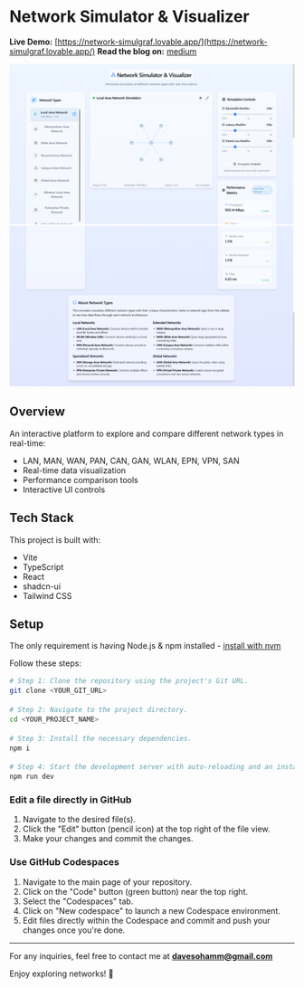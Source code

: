 # Network Simulator & Visualizer

**Live Demo:** [https://network-simulgraf.lovable.app/](https://network-simulgraf.lovable.app/)
**Read the blog on:** [medium](https://medium.com/@davesohamm/how-i-built-a-network-simulator-using-loveable-ai-and-why-ai-is-the-future-of-coding-4a3905f89246)

![Demo Screenshot](demo1.png)
![Demo Screenshot](demo2.png)

## Overview
An interactive platform to explore and compare different network types in real-time:
- LAN, MAN, WAN, PAN, CAN, GAN, WLAN, EPN, VPN, SAN
- Real-time data visualization
- Performance comparison tools
- Interactive UI controls

## Tech Stack
This project is built with:
- Vite
- TypeScript
- React
- shadcn-ui
- Tailwind CSS

## Setup
The only requirement is having Node.js & npm installed - [install with nvm](https://github.com/nvm-sh/nvm#installing-and-updating)

Follow these steps:

```sh
# Step 1: Clone the repository using the project's Git URL.
git clone <YOUR_GIT_URL>

# Step 2: Navigate to the project directory.
cd <YOUR_PROJECT_NAME>

# Step 3: Install the necessary dependencies.
npm i

# Step 4: Start the development server with auto-reloading and an instant preview.
npm run dev
```

### Edit a file directly in GitHub
1. Navigate to the desired file(s).
2. Click the "Edit" button (pencil icon) at the top right of the file view.
3. Make your changes and commit the changes.

### Use GitHub Codespaces
1. Navigate to the main page of your repository.
2. Click on the "Code" button (green button) near the top right.
3. Select the "Codespaces" tab.
4. Click on "New codespace" to launch a new Codespace environment.
5. Edit files directly within the Codespace and commit and push your changes once you're done.

---

For any inquiries, feel free to contact me at **davesohamm@gmail.com**

Enjoy exploring networks! 🚀

